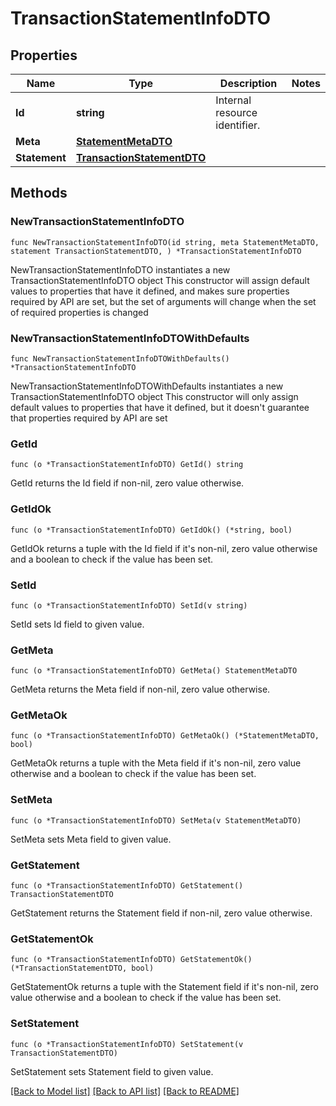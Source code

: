 # TransactionStatementInfoDTO

## Properties

Name | Type | Description | Notes
------------ | ------------- | ------------- | -------------
**Id** | **string** | Internal resource identifier. | 
**Meta** | [**StatementMetaDTO**](StatementMetaDTO.md) |  | 
**Statement** | [**TransactionStatementDTO**](TransactionStatementDTO.md) |  | 

## Methods

### NewTransactionStatementInfoDTO

`func NewTransactionStatementInfoDTO(id string, meta StatementMetaDTO, statement TransactionStatementDTO, ) *TransactionStatementInfoDTO`

NewTransactionStatementInfoDTO instantiates a new TransactionStatementInfoDTO object
This constructor will assign default values to properties that have it defined,
and makes sure properties required by API are set, but the set of arguments
will change when the set of required properties is changed

### NewTransactionStatementInfoDTOWithDefaults

`func NewTransactionStatementInfoDTOWithDefaults() *TransactionStatementInfoDTO`

NewTransactionStatementInfoDTOWithDefaults instantiates a new TransactionStatementInfoDTO object
This constructor will only assign default values to properties that have it defined,
but it doesn't guarantee that properties required by API are set

### GetId

`func (o *TransactionStatementInfoDTO) GetId() string`

GetId returns the Id field if non-nil, zero value otherwise.

### GetIdOk

`func (o *TransactionStatementInfoDTO) GetIdOk() (*string, bool)`

GetIdOk returns a tuple with the Id field if it's non-nil, zero value otherwise
and a boolean to check if the value has been set.

### SetId

`func (o *TransactionStatementInfoDTO) SetId(v string)`

SetId sets Id field to given value.


### GetMeta

`func (o *TransactionStatementInfoDTO) GetMeta() StatementMetaDTO`

GetMeta returns the Meta field if non-nil, zero value otherwise.

### GetMetaOk

`func (o *TransactionStatementInfoDTO) GetMetaOk() (*StatementMetaDTO, bool)`

GetMetaOk returns a tuple with the Meta field if it's non-nil, zero value otherwise
and a boolean to check if the value has been set.

### SetMeta

`func (o *TransactionStatementInfoDTO) SetMeta(v StatementMetaDTO)`

SetMeta sets Meta field to given value.


### GetStatement

`func (o *TransactionStatementInfoDTO) GetStatement() TransactionStatementDTO`

GetStatement returns the Statement field if non-nil, zero value otherwise.

### GetStatementOk

`func (o *TransactionStatementInfoDTO) GetStatementOk() (*TransactionStatementDTO, bool)`

GetStatementOk returns a tuple with the Statement field if it's non-nil, zero value otherwise
and a boolean to check if the value has been set.

### SetStatement

`func (o *TransactionStatementInfoDTO) SetStatement(v TransactionStatementDTO)`

SetStatement sets Statement field to given value.



[[Back to Model list]](../README.md#documentation-for-models) [[Back to API list]](../README.md#documentation-for-api-endpoints) [[Back to README]](../README.md)


